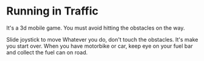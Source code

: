 # Running in Traffic
It's a 3d mobile game. You must avoid hitting the obstacles on the way.

Slide joystick to move
Whatever you do, don't touch the obstacles. It's make you start over.
When you have motorbike or car, keep eye on your fuel bar and collect the fuel can on road.
